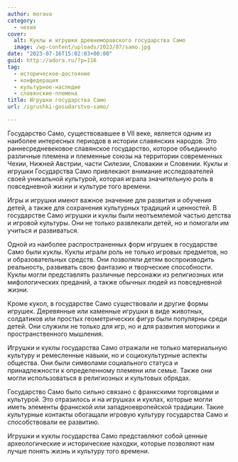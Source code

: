 ```yaml
---
author: morava
category:
  - чехия
cover:
  alt: Куклы и игрушки древнеморавского государства Само
  image: /wp-content/uploads/2023/07/samo.jpg
date: "2023-07-16T15:02:03+00:00"
guid: http://adora.ru/?p=116
tag:
  - историческое-достояние
  - конфедерация
  - культурное-наследие
  - славянские-племена
title: Игрушки государства Само
url: /igrushki-gosudarstvo-samo/

---
```

Государство Само, существовавшее в VII веке, является одним из наиболее интересных периодов в истории славянских народов. Это раннесредневековое славянское государство, которое объединило различные племена и племенные союзы на территории современных Чехии, Нижней Австрии, части Силезии, Словакии и Словении. Куклы и игрушки Государства Само привлекают внимание исследователей своей уникальной культурой, которая играла значительную роль в повседневной жизни и культуре того времени.

Игры и игрушки имеют важное значение для развития и обучения детей, а также для сохранения культурных традиций и ценностей. В государстве Само игрушки и куклы были неотъемлемой частью детства и игровой культуры. Они не только развлекали детей, но и помогали им учиться и развиваться.

Одной из наиболее распространенных форм игрушек в государстве Само были куклы. Куклы играли роль не только игровых предметов, но и образовательных средств. Они позволяли детям воспроизводить реальность, развивать свою фантазию и творческие способности. Куклы могли представлять различные персонажи из религиозных или мифологических преданий, а также обычных людей из повседневной жизни.

Кроме кукол, в государстве Само существовали и другие формы игрушек. Деревянные или каменные игрушки в виде животных, солдатиков или простых геометрических фигур были популярны среди детей. Они служили не только для игр, но и для развития моторики и пространственного мышления.

Игрушки и куклы государства Само отражали не только материальную культуру и ремесленные навыки, но и социокультурные аспекты общества. Они были символами социального статуса и принадлежности к определенному племени или семье. Также они могли использоваться в религиозных и культовых обрядах.

Государство Само было сильно связано с франкскими торговцами и культурой. Это отразилось и на игрушках и куклах, которые могли иметь элементы франкской или западноевропейской традиции. Такие культурные контакты обогащали игровую культуру государства Само и способствовали ее развитию.

Игрушки и куклы государства Само представляют собой ценные археологические и исторические находки, которые позволяют нам лучше понять жизнь и культуру того времени.
